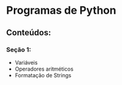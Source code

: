 # Programas de Python

## Conteúdos:
### Seção 1:
- Variáveis
- Operadores aritméticos
- Formatação de Strings